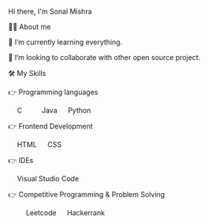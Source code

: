 Hi there, I'm Sonal Mishra 

💁‍♂️ About me

🌱 I’m currently learning everything.

👯 I’m looking to collaborate with other open source project.
 

🛠️ My Skills

👉 Programming languages

  C     Java   Python

👉 Frontend Development

  HTML   CSS   

👉 IDEs

  Visual Studio Code
   
   
👉 Competitive Programming & Problem Solving

    Leetcode   Hackerrank     
